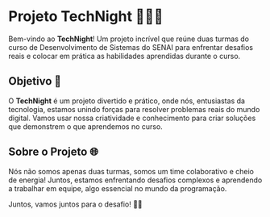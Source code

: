 # Projeto TechNight 👩‍💻🌟

Bem-vindo ao **TechNight**! Um projeto incrível que reúne duas turmas do curso de Desenvolvimento de Sistemas do SENAI para enfrentar desafios reais e colocar em prática as habilidades aprendidas durante o curso.

## Objetivo 🚀

O **TechNight** é um projeto divertido e prático, onde nós, entusiastas da tecnologia, estamos unindo forças para resolver problemas reais do mundo digital. Vamos usar nossa criatividade e conhecimento para criar soluções que demonstrem o que aprendemos no curso.

## Sobre o Projeto 🌐

Nós não somos apenas duas turmas, somos um time colaborativo e cheio de energia! Juntos, estamos enfrentando desafios complexos e aprendendo a trabalhar em equipe, algo essencial no mundo da programação.

Juntos, vamos juntos para o desafio! :handshake:🎉
